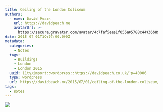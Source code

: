 ```yaml
---
title: Ceiling of the London Coliseum
authors:
  - name: David Peach
    url: https://davidpeach.me
    avatarUrl: >-
      https://secure.gravatar.com/avatar/4d7faf5eee1f055a85788c44936b8995eaab6dfb004e7854ec747ccb272e91ee?s=96&d=mm&r=g
date: 2015-07-01T19:07:00.000Z
metadata:
  categories:
    - Notes
  tags:
    - Buildings
    - London
    - London 2015
  uuid: 11ty/import::wordpress::https://davidpeach.co.uk/?p=40006
  type: wordpress
  url: https://davidpeach.me/2015/07/01/ceiling-of-the-london-coliseum/
tags:
  - notes
---
```

[![](https://davidpeach.me/wp-content/uploads/2021/03/Ceiling-of-the-London-Collesium-scaled.jpeg)](https://davidpeach.me/wp-content/uploads/2021/03/Ceiling-of-the-London-Collesium-scaled.jpeg)